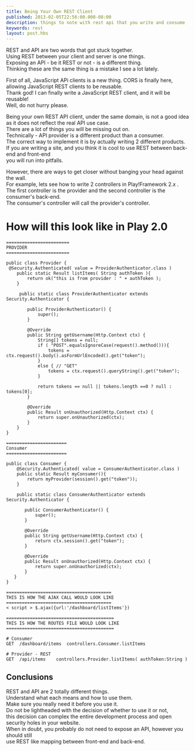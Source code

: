 ```yaml
---
title: Being Your Own REST Client
published: 2013-02-05T22:56:00.000-08:00
description: things to note with rest api that you write and consume
keywords: rest
layout: post.hbs
---
```


REST and API are two words that got stuck together.  
Using REST between your client and server is one things.  
Exposing an API - be it REST or not - is a different thing.  
Thinking these are the same thing is a mistake I see a lot lately.  

First of all, JavaScript APi clients is a new thing. CORS is finally here, allowing JavaScript REST clients to be reusable.  
Thank god! I can finally write a JavaScript REST client, and it will be reusable!  
Well, do not hurry please.  

Being your own REST API client, under the same domain, is not a good idea as it does not reflect the real API use case.  
There are a lot of things you will be missing out on.  
Technically - API provider is a different product than a consumer.  
The correct way to implement it is by actually writing 2 different products.  
If you are writing a site, and you think it is cool to use REST between back-end and front-end  
you will run into pitfalls.  

However, there are ways to get closer without banging your head against the wall.  
For example, lets see how to write 2 controllers in Play!Framework 2.x .  
The first controller is the provider and the second controller is the consumer's back-end.  
The consumer's controller will call the provider's controller.  

# How will this look like in Play 2.0

```
========================  
PROVIDER  
========================  

public class Provider {   
 @Security.Authenticated( value = ProviderAuthenticator.class )  
    public static Result listItems( String authToken ){  
        return ok("this is from provider : " + authToken );  
    }  

     public static class ProviderAuthenticator extends Security.Authenticator {  

        public ProviderAuthenticator() {  
            super();      
        }  

        @Override  
        public String getUsername(Http.Context ctx) {  
            String[] tokens = null;  
            if ( "POST".equalsIgnoreCase(request().method())){  
                tokens = ctx.request().body().asFormUrlEncoded().get("token");  
            }  
            else { // "GET"  
                tokens = ctx.request().queryString().get("token");  
            }  

            return tokens == null || tokens.length ==0 ? null : tokens[0];  
        }  

        @Override  
        public Result onUnauthorized(Http.Context ctx) {  
            return super.onUnauthorized(ctx);     
        }  
    }  
}  

=======================  
Consumer  
=======================  

public class Consumer {   
    @Security.Authenticated( value = ConsumerAuthenticator.class )  
    public static Result myConsumer(){  
        return myProvider(session().get("token"));  
    }  

    public static class ConsumerAuthenticator extends Security.Authenticator {  

       public ConsumerAuthenticator() {  
           super();     
       }  

       @Override  
       public String getUsername(Http.Context ctx) {  
           return ctx.session().get("token");  
       }  

       @Override  
       public Result onUnauthorized(Http.Context ctx) {  
           return super.onUnauthorized(ctx);     
       }  
   }  
}   

========================================  
THIS IS HOW THE AJAX CALL WOULD LOOK LIKE  
========================================  
< script > $.ajax({url:'/dashboard/listItems'})    

=========================================  
THIS IS HOW THE ROUTES FILE WOULD LOOK LIKE  
=========================================  

# Consumer  
GET  /dashboard/items  controllers.Consumer.listItems  

# Provider - REST  
GET  /api/items    controllers.Provider.listItems( authToken:String )  

```

## Conclusions

REST and API are 2 totally different things.  
Understand what each means and how to use them.  
Make sure you really need it before you use it.  
Do not be lightheaded with the decision of whether to use it or not,  
this decision can complex the entire development process and open security holes in your website.  
When in doubt, you probably do not need to expose an API, however you should still  
use REST like mapping between front-end and back-end.
